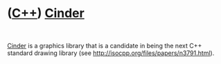 
 

 

 

 

 

([C++](Cpp.md)) [Cinder](CppCinder.md)
========================================

 

[Cinder](CppCinder.md) is a graphics library that is a candidate in
being the next C++ standard drawing library (see
http://isocpp.org/files/papers/n3791.html).

 

 

 

 

 

 

